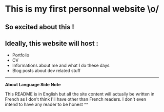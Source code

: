 # This is my first personnal website \o/

## So excited about this !


## Ideally, this website will host :

* Portfolio
* CV
* Informations about me and what I do these days
* Blog posts about dev related stuff

***

**About Language Side Note**

This README is in English but all the site content will actually be written in French as I don't think I'll have other than French readers.
I don't even intend to have any reader to be honest ^^